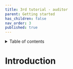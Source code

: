 ```yaml
---
title: 3rd tutorial - auditor
parent: Getting started
has_children: false
nav_order: 3
published: true
---
```


<details markdown="block">
  <summary>
    Table of contents
  </summary>
  {: .text-delta }
1. TOC
{:toc}
</details>

# Introduction